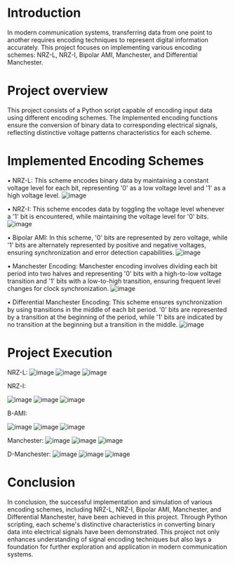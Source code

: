 # Introduction
In modern communication systems, transferring data from one point to another requires encoding techniques to represent digital information accurately. This project focuses on implementing various encoding schemes: NRZ-L, NRZ-I, Bipolar AMI, Manchester, and Differential Manchester.

# Project overview
This project consists of a Python script capable of encoding input data using different encoding schemes. The Implemented encoding functions ensure the conversion of binary data to corresponding electrical signals, reflecting distinctive voltage patterns characteristics for each scheme.

# Implemented Encoding Schemes
•	NRZ-L: This scheme encodes binary data by maintaining a constant voltage level for each bit, representing '0' as a low voltage level and '1' as a high voltage level.
![image](https://github.com/JuanCantu1/SignalEncodingSchemes/assets/109363196/88432700-b082-4cd0-95c4-5ffc7200ec4e)

•	NRZ-I: This scheme encodes data by toggling the voltage level whenever a '1' bit is encountered, while maintaining the voltage level for '0' bits.
 ![image](https://github.com/JuanCantu1/SignalEncodingSchemes/assets/109363196/c3f5d222-b10c-438f-b788-eb0094edd93c)

•	Bipolar AMI: In this scheme, '0' bits are represented by zero voltage, while '1' bits are alternately represented by positive and negative voltages, ensuring synchronization and error detection capabilities.
 ![image](https://github.com/JuanCantu1/SignalEncodingSchemes/assets/109363196/ab7aa4ff-0f00-4a7d-addd-a2bc85e9f009)

•	Manchester Encoding: Manchester encoding involves dividing each bit period into two halves and representing '0' bits with a high-to-low voltage transition and '1' bits with a low-to-high transition, ensuring frequent level changes for clock synchronization.
 ![image](https://github.com/JuanCantu1/SignalEncodingSchemes/assets/109363196/49c9fd33-33d5-429a-9d73-47be52291ff9)

•	Differential Manchester Encoding: This scheme ensures synchronization by using transitions in the middle of each bit period. '0' bits are represented by a transition at the beginning of the period, while '1' bits are indicated by no transition at the beginning but a transition in the middle.
 ![image](https://github.com/JuanCantu1/SignalEncodingSchemes/assets/109363196/c567ef07-ec51-4935-9327-d569dfd1d9f4)

# Project Execution
NRZ-L:
![image](https://github.com/JuanCantu1/SignalEncodingSchemes/assets/109363196/321aa883-3454-49f0-b4d4-3f02b7893d59)
![image](https://github.com/JuanCantu1/SignalEncodingSchemes/assets/109363196/7e0c4fa3-a260-4b43-9f39-5b17a85ab671)
![image](https://github.com/JuanCantu1/SignalEncodingSchemes/assets/109363196/7cb14305-285c-4f9d-9927-2d1e2fca3c14)

NRZ-I:

![image](https://github.com/JuanCantu1/SignalEncodingSchemes/assets/109363196/1259f0e7-cbe3-4f66-ad55-d65bcd5685c3)
![image](https://github.com/JuanCantu1/SignalEncodingSchemes/assets/109363196/1189eabf-52ea-460e-a474-c589b5ae33f5)
![image](https://github.com/JuanCantu1/SignalEncodingSchemes/assets/109363196/88898ca1-f7d7-491b-941d-baa6e7976508)

B-AMI:

![image](https://github.com/JuanCantu1/SignalEncodingSchemes/assets/109363196/3e4aa0c0-1ddd-4e48-be85-1c0c028a2e76)
![image](https://github.com/JuanCantu1/SignalEncodingSchemes/assets/109363196/9316219d-52d2-41ec-a464-c48a6bf12a0d)
![image](https://github.com/JuanCantu1/SignalEncodingSchemes/assets/109363196/6af21e6b-a5f2-4073-8e06-513af74a5228)

Manchester:
![image](https://github.com/JuanCantu1/SignalEncodingSchemes/assets/109363196/d012f118-ca8a-46ff-9c5a-e68e1f49cca2)
![image](https://github.com/JuanCantu1/SignalEncodingSchemes/assets/109363196/f8665b95-22b4-4685-b514-40279f6322ed)
![image](https://github.com/JuanCantu1/SignalEncodingSchemes/assets/109363196/cfa91801-bc68-416f-b38d-b9de59c94cd2)

D-Manchester:
![image](https://github.com/JuanCantu1/SignalEncodingSchemes/assets/109363196/e1a222e6-8de0-446d-9fd3-bb7d5f0e1d2a)
![image](https://github.com/JuanCantu1/SignalEncodingSchemes/assets/109363196/24a451da-8177-4fe1-81bb-b0adafe07735)
![image](https://github.com/JuanCantu1/SignalEncodingSchemes/assets/109363196/c8e8e653-56e3-4869-8e9e-c4b7a6472a7d)

# Conclusion
In conclusion, the successful implementation and simulation of various encoding schemes, including NRZ-L, NRZ-I, Bipolar AMI, Manchester, and Differential Manchester, have been achieved in this project. Through Python scripting, each scheme's distinctive characteristics in converting binary data into electrical signals have been demonstrated. This project not only enhances understanding of signal encoding techniques but also lays a foundation for further exploration and application in modern communication systems.
